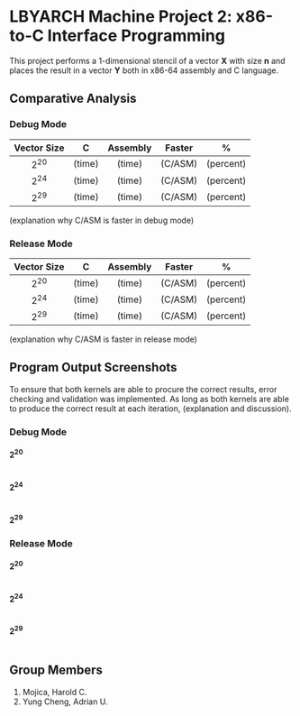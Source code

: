 # LBYARCH Machine Project 2: x86-to-C Interface Programming

This project performs a 1-dimensional stencil of a vector **X** with size **n** and places the result in a vector **Y** both in x86-64 assembly and C language. 

## Comparative Analysis

### Debug Mode
| **Vector Size**   | **C**             | **Assembly**      | **Faster** | **%**     |
|:-----------------:|:-----------------:|:-----------------:|:----------:|:---------:|
| $2^{20}$          | (time)            | (time)            | (C/ASM)    | (percent) |
| $2^{24}$          | (time)            | (time)            | (C/ASM)    | (percent) |
| $2^{29}$          | (time)            | (time)            | (C/ASM)    | (percent) |


(explanation why C/ASM is faster in debug mode)

### Release Mode
| **Vector Size**   | **C**             | **Assembly**      | **Faster** | **%**     |
|:-----------------:|:-----------------:|:-----------------:|:----------:|:---------:|
| $2^{20}$          | (time)            | (time)            | (C/ASM)    | (percent) |
| $2^{24}$          | (time)            | (time)            | (C/ASM)    | (percent) |
| $2^{29}$          | (time)            | (time)            | (C/ASM)    | (percent) |

(explanation why C/ASM is faster in release mode)

## Program Output Screenshots

To ensure that both kernels are able to procure the correct results, error checking and validation was implemented. As long as both kernels are able to produce the correct result at each iteration, (explanation and discussion).

### Debug Mode

#### $2^{20}$
<img></img>
#### $2^{24}$
<img></img>
#### $2^{29}$

### Release Mode

#### $2^{20}$
<img></img>
#### $2^{24}$
<img></img>
#### $2^{29}$
<img></img>


## Group Members
1. Mojica, Harold C.
2. Yung Cheng, Adrian U.